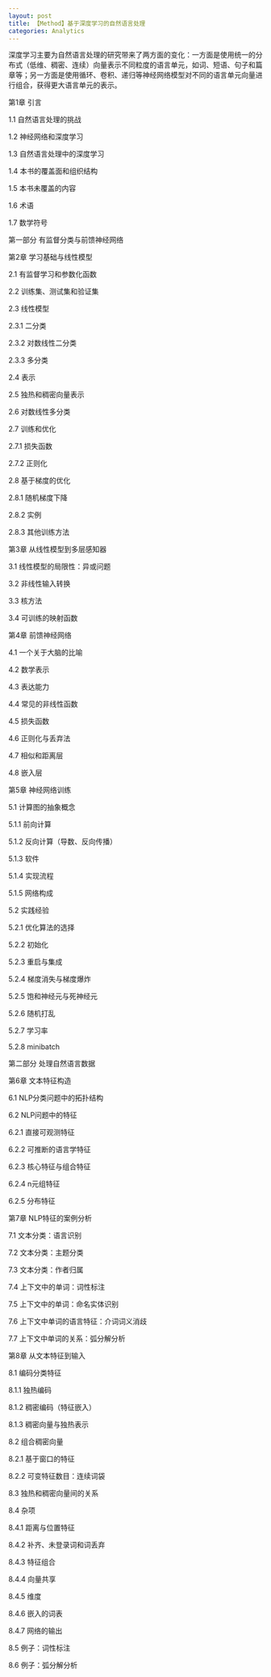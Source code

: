 ```yaml
---
layout: post
title: 【Method】基于深度学习的自然语言处理
categories: Analytics
---
```


深度学习主要为自然语言处理的研究带来了两方面的变化：一方面是使用统一的分布式（低维、稠密、连续）向量表示不同粒度的语言单元，如词、短语、句子和篇章等；另一方面是使用循环、卷积、递归等神经网络模型对不同的语言单元向量进行组合，获得更大语言单元的表示。

第1章 引言

1.1 自然语言处理的挑战

1.2 神经网络和深度学习

1.3 自然语言处理中的深度学习

1.4 本书的覆盖面和组织结构

1.5 本书未覆盖的内容

1.6 术语

1.7 数学符号

第一部分 有监督分类与前馈神经网络

第2章 学习基础与线性模型

2.1 有监督学习和参数化函数

2.2 训练集、测试集和验证集

2.3 线性模型

2.3.1 二分类

2.3.2 对数线性二分类

2.3.3 多分类

2.4 表示

2.5 独热和稠密向量表示

2.6 对数线性多分类

2.7 训练和优化

2.7.1 损失函数

2.7.2 正则化

2.8 基于梯度的优化

2.8.1 随机梯度下降

2.8.2 实例

2.8.3 其他训练方法

第3章 从线性模型到多层感知器

3.1 线性模型的局限性：异或问题

3.2 非线性输入转换

3.3 核方法

3.4 可训练的映射函数

第4章 前馈神经网络

4.1 一个关于大脑的比喻

4.2 数学表示

4.3 表达能力

4.4 常见的非线性函数

4.5 损失函数

4.6 正则化与丢弃法

4.7 相似和距离层

4.8 嵌入层

第5章 神经网络训练

5.1 计算图的抽象概念

5.1.1 前向计算

5.1.2 反向计算（导数、反向传播）

5.1.3 软件

5.1.4 实现流程

5.1.5 网络构成

5.2 实践经验

5.2.1 优化算法的选择

5.2.2 初始化

5.2.3 重启与集成

5.2.4 梯度消失与梯度爆炸

5.2.5 饱和神经元与死神经元

5.2.6 随机打乱

5.2.7 学习率

5.2.8 minibatch

第二部分 处理自然语言数据

第6章 文本特征构造

6.1 NLP分类问题中的拓扑结构

6.2 NLP问题中的特征

6.2.1 直接可观测特征

6.2.2 可推断的语言学特征

6.2.3 核心特征与组合特征

6.2.4 n元组特征

6.2.5 分布特征

第7章 NLP特征的案例分析

7.1 文本分类：语言识别

7.2 文本分类：主题分类

7.3 文本分类：作者归属

7.4 上下文中的单词：词性标注

7.5 上下文中的单词：命名实体识别

7.6 上下文中单词的语言特征：介词词义消歧

7.7 上下文中单词的关系：弧分解分析

第8章 从文本特征到输入

8.1 编码分类特征

8.1.1 独热编码

8.1.2 稠密编码（特征嵌入）

8.1.3 稠密向量与独热表示

8.2 组合稠密向量

8.2.1 基于窗口的特征

8.2.2 可变特征数目：连续词袋

8.3 独热和稠密向量间的关系

8.4 杂项

8.4.1 距离与位置特征

8.4.2 补齐、未登录词和词丢弃

8.4.3 特征组合

8.4.4 向量共享

8.4.5 维度

8.4.6 嵌入的词表

8.4.7 网络的输出

8.5 例子：词性标注

8.6 例子：弧分解分析